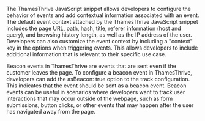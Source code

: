 The ThamesThrive JavaScript snippet allows developers to configure the behavior of events and add contextual information associated with an event. The default event context attached by the ThamesThrive JavaScript snippet includes the page URL, path, hash, title, referer information (host and query), and browsing history length, as well as the IP address of the user. Developers can also customize the event context by including a "context" key in the options when triggering events. This allows developers to include additional information that is relevant to their specific use case. 

Beacon events in ThamesThrive are events that are sent even if the customer leaves the page. To configure a beacon event in ThamesThrive, developers can add the asBeacon: true option to the track configuration. This indicates that the event should be sent as a beacon event. Beacon events can be useful in scenarios where developers want to track user interactions that may occur outside of the webpage, such as form submissions, button clicks, or other events that may happen after the user has navigated away from the page.
